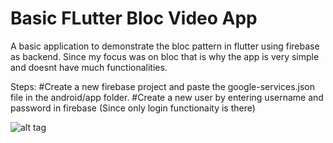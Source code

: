 # Basic FLutter Bloc Video App

A basic application to demonstrate the bloc pattern in flutter using firebase as backend. 
Since my focus was on bloc that is why the app is very simple and doesnt have much functionalities.

Steps:
#Create a new firebase project and paste the google-services.json file in the android/app folder.
#Create a new user by entering username and password in firebase (Since only login functionaity is there)

![alt tag]()

